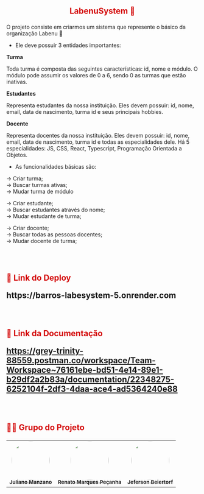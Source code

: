 <h2 align="center">
    <br>
    <p align="center" style="color: #D30404; font-weight: bold;"> LabenuSystem 🏫
<p>
</h2>

O projeto consiste em criarmos um sistema que represente o básico da organização Labenu 🔶

- Ele deve possuir 3 entidades importantes:

**Turma**

Toda turma é composta das seguintes características: id, nome e módulo. O módulo pode assumir os valores de 0 a 6, sendo 0 as turmas que estão inativas.

**Estudantes**

Representa estudantes da nossa instituição. Eles devem possuir: id, nome, email, data de nascimento, turma id e seus principais hobbies.

**Docente**

Representa docentes da nossa instituição. Eles devem possuir: id, nome, email, data de nascimento, turma id e todas as especialidades dele. Há 5 especialidades: JS, CSS, React, Typescript, Programação Orientada a Objetos.

- As funcionalidades básicas são:

→ Criar turma; </br>
→ Buscar turmas ativas; </br>
→ Mudar turma de módulo </br>

→ Criar estudante; </br>
→ Buscar estudantes através do nome; </br>
→ Mudar estudante de turma; </br>

→ Criar docente; </br>
→ Buscar todas as pessoas docentes; </br>
→ Mudar docente de turma; </br>

<h2>
    <br>
    <p style="color: #D30404; font-weight: bold;">🔗 Link do Deploy</p> 
    https://barros-labesystem-5.onrender.com
</h2>

<h2>
    <br>
    <p style="color: #D30404; font-weight: bold;">🔗 Link da Documentação</p>
    
https://grey-trinity-88559.postman.co/workspace/Team-Workspace~76161ebe-bd51-4e14-89e1-b29df2a2b83a/documentation/22348275-6252104f-2df3-4daa-ace4-ad5364240e88
</h2>

<h2>
    <br>
    <p style="color: #D30404; font-weight: bold;">👨‍💻 Grupo do Projeto</p>
</h2>

<table>
  <tr>
    <td align="center"><a href="https://github.com/JulianoManzano"><img style="border-radius: 50%;" src="https://unavatar.io/github/JulianoManzano" width="100px;" alt=""/><br /><sub><b>Juliano Manzano</b></sub></a><br /></td>    
    <td align="center"><a href="https://github.com/nartain"><img style="border-radius: 50%;" src="https://unavatar.io/github/nartain" width="100px;" alt=""/><br /><sub><b>Renato Marques Peçanha</b></sub></a><br /></td> 
    <td align="center"><a href="https://github.com/Jeferson-Beiertorf"><img style="border-radius: 50%;" src="https://unavatar.io/github/Jeferson-Beiertorf" width="100px;" alt=""/><br /><sub><b>Jeferson Beiertorf</b></sub></a><br /></td> 
  </tr>
</table>

<br>
